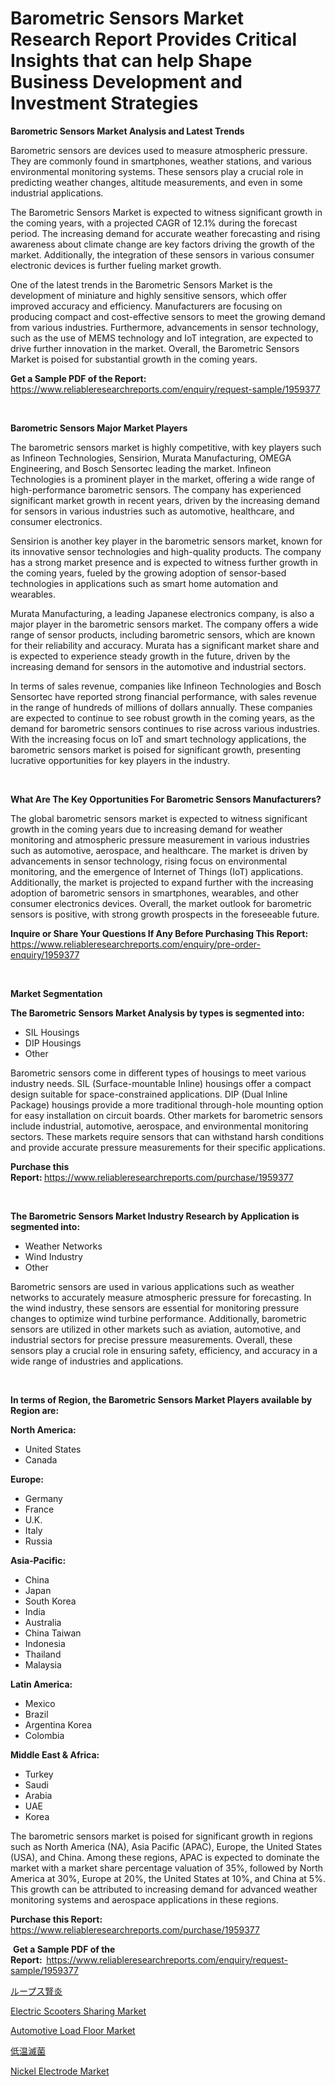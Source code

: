 <p><h1>Barometric Sensors Market Research Report Provides Critical Insights that can help Shape Business Development and Investment Strategies</h1></p><p><strong>Barometric Sensors Market Analysis and Latest Trends</strong></p>
<p><p>Barometric sensors are devices used to measure atmospheric pressure. They are commonly found in smartphones, weather stations, and various environmental monitoring systems. These sensors play a crucial role in predicting weather changes, altitude measurements, and even in some industrial applications.</p><p>The Barometric Sensors Market is expected to witness significant growth in the coming years, with a projected CAGR of 12.1% during the forecast period. The increasing demand for accurate weather forecasting and rising awareness about climate change are key factors driving the growth of the market. Additionally, the integration of these sensors in various consumer electronic devices is further fueling market growth.</p><p>One of the latest trends in the Barometric Sensors Market is the development of miniature and highly sensitive sensors, which offer improved accuracy and efficiency. Manufacturers are focusing on producing compact and cost-effective sensors to meet the growing demand from various industries. Furthermore, advancements in sensor technology, such as the use of MEMS technology and IoT integration, are expected to drive further innovation in the market. Overall, the Barometric Sensors Market is poised for substantial growth in the coming years.</p></p>
<p><strong>Get a Sample PDF of the Report:&nbsp;</strong> <a href="https://www.reliableresearchreports.com/enquiry/request-sample/1959377">https://www.reliableresearchreports.com/enquiry/request-sample/1959377</a></p>
<p>&nbsp;</p>
<p><strong>Barometric Sensors Major Market Players</strong></p>
<p><p>The barometric sensors market is highly competitive, with key players such as Infineon Technologies, Sensirion, Murata Manufacturing, OMEGA Engineering, and Bosch Sensortec leading the market. Infineon Technologies is a prominent player in the market, offering a wide range of high-performance barometric sensors. The company has experienced significant market growth in recent years, driven by the increasing demand for sensors in various industries such as automotive, healthcare, and consumer electronics.</p><p>Sensirion is another key player in the barometric sensors market, known for its innovative sensor technologies and high-quality products. The company has a strong market presence and is expected to witness further growth in the coming years, fueled by the growing adoption of sensor-based technologies in applications such as smart home automation and wearables.</p><p>Murata Manufacturing, a leading Japanese electronics company, is also a major player in the barometric sensors market. The company offers a wide range of sensor products, including barometric sensors, which are known for their reliability and accuracy. Murata has a significant market share and is expected to experience steady growth in the future, driven by the increasing demand for sensors in the automotive and industrial sectors.</p><p>In terms of sales revenue, companies like Infineon Technologies and Bosch Sensortec have reported strong financial performance, with sales revenue in the range of hundreds of millions of dollars annually. These companies are expected to continue to see robust growth in the coming years, as the demand for barometric sensors continues to rise across various industries. With the increasing focus on IoT and smart technology applications, the barometric sensors market is poised for significant growth, presenting lucrative opportunities for key players in the industry.</p></p>
<p>&nbsp;</p>
<p><strong>What Are The Key Opportunities For Barometric Sensors Manufacturers?</strong></p>
<p><p>The global barometric sensors market is expected to witness significant growth in the coming years due to increasing demand for weather monitoring and atmospheric pressure measurement in various industries such as automotive, aerospace, and healthcare. The market is driven by advancements in sensor technology, rising focus on environmental monitoring, and the emergence of Internet of Things (IoT) applications. Additionally, the market is projected to expand further with the increasing adoption of barometric sensors in smartphones, wearables, and other consumer electronics devices. Overall, the market outlook for barometric sensors is positive, with strong growth prospects in the foreseeable future.</p></p>
<p><strong>Inquire or Share Your Questions If Any Before Purchasing This Report:</strong> <a href="https://www.reliableresearchreports.com/enquiry/pre-order-enquiry/1959377">https://www.reliableresearchreports.com/enquiry/pre-order-enquiry/1959377</a></p>
<p>&nbsp;</p>
<p><strong>Market Segmentation</strong></p>
<p><strong>The Barometric Sensors Market Analysis by types is segmented into:</strong></p>
<p><ul><li>SIL Housings</li><li>DIP Housings</li><li>Other</li></ul></p>
<p><p>Barometric sensors come in different types of housings to meet various industry needs. SIL (Surface-mountable Inline) housings offer a compact design suitable for space-constrained applications. DIP (Dual Inline Package) housings provide a more traditional through-hole mounting option for easy installation on circuit boards. Other markets for barometric sensors include industrial, automotive, aerospace, and environmental monitoring sectors. These markets require sensors that can withstand harsh conditions and provide accurate pressure measurements for their specific applications.</p></p>
<p><strong>Purchase this Report:&nbsp;</strong><a href="https://www.reliableresearchreports.com/purchase/1959377">https://www.reliableresearchreports.com/purchase/1959377</a></p>
<p>&nbsp;</p>
<p><strong>The Barometric Sensors Market Industry Research by Application is segmented into:</strong></p>
<p><ul><li>Weather Networks</li><li>Wind Industry</li><li>Other</li></ul></p>
<p><p>Barometric sensors are used in various applications such as weather networks to accurately measure atmospheric pressure for forecasting. In the wind industry, these sensors are essential for monitoring pressure changes to optimize wind turbine performance. Additionally, barometric sensors are utilized in other markets such as aviation, automotive, and industrial sectors for precise pressure measurements. Overall, these sensors play a crucial role in ensuring safety, efficiency, and accuracy in a wide range of industries and applications.</p></p>
<p>&nbsp;</p>
<p><strong>In terms of Region, the Barometric Sensors Market Players available by Region are:</strong></p>
<p>
    <p> <strong> North America: </strong>
        <ul>
            <li>United States</li>
            <li>Canada</li>
        </ul>
        </p> 
    <p> <strong> Europe: </strong>
        <ul>
            <li>Germany</li>
            <li>France</li>
            <li>U.K.</li>
            <li>Italy</li>
            <li>Russia</li>
        </ul>
        </p> 
    <p> <strong> Asia-Pacific: </strong>
        <ul>
            <li>China</li>
            <li>Japan</li>
            <li>South Korea</li>
            <li>India</li>
            <li>Australia</li>
            <li>China Taiwan</li>
            <li>Indonesia</li>
            <li>Thailand</li>
            <li>Malaysia</li>
        </ul>
        </p> 
    <p> <strong> Latin America: </strong>
        <ul>
            <li>Mexico</li>
            <li>Brazil</li>
            <li>Argentina Korea</li>
            <li>Colombia</li>
        </ul>
        </p> 
    <p> <strong> Middle East & Africa: </strong>
        <ul>
            <li>Turkey</li>
            <li>Saudi</li>
            <li>Arabia</li>
            <li>UAE</li>
            <li>Korea</li>
        </ul>
    </p>
    </p>
<p><p>The barometric sensors market is poised for significant growth in regions such as North America (NA), Asia Pacific (APAC), Europe, the United States (USA), and China. Among these regions, APAC is expected to dominate the market with a market share percentage valuation of 35%, followed by North America at 30%, Europe at 20%, the United States at 10%, and China at 5%. This growth can be attributed to increasing demand for advanced weather monitoring systems and aerospace applications in these regions.</p></p>
<p><strong>Purchase this Report: </strong><a href="https://www.reliableresearchreports.com/purchase/1959377">https://www.reliableresearchreports.com/purchase/1959377</a></p>
<p>&nbsp;<strong>Get a Sample PDF of the Report:&nbsp;&nbsp;</strong><a href="https://www.reliableresearchreports.com/enquiry/request-sample/1959377">https://www.reliableresearchreports.com/enquiry/request-sample/1959377</a></p>
<p><strong></strong></p>
<p><p><a href="https://github.com/luffiazaza/Market-Research-Report-List-1/blob/main/414898111001.md">ループス腎炎</a></p><p><a href="https://issuu.com/reportprime-2/docs/electric-scooters-sharing-market-size-2030.pptx">Electric Scooters Sharing Market</a></p><p><a href="https://issuu.com/reportprime-2/docs/automotive-load-floor-market-size-2030.pptx">Automotive Load Floor Market</a></p><p><a href="https://github.com/avbqbctihcbe2/Market-Research-Report-List-1/blob/main/634980311000.md">低温滅菌</a></p><p><a href="https://github.com/danielneavesallisons03mba/Market-Research-Report-List-1/blob/main/nickel-electrode-market.md">Nickel Electrode Market</a></p></p>